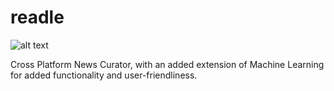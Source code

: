 # readle
![alt text](https://image.ibb.co/kh2Qz6/iconbeta.png)


Cross Platform News Curator, with an added extension of Machine Learning for added functionality and user-friendliness.
